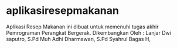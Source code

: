 # aplikasiresepmakanan
Aplikasi Resep Makanan ini dibuat untuk memenuhi tugas akhir Pemrograman Perangkat Bergerak. 
</n>Dikembangkan Oleh :
</n>Lanjar Dwi saputro, S.Pd
</n>Muh Adhi Dharmawan, S.Pd
</n>Syahrul Bagas H,
